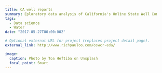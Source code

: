 ```yaml
---
title: CA well reports
summary: Eploratory data analysis of California's Online State Well Completion Report Database.
tags: 
  - Data science
  - Water
date: "2017-05-27T00:00:00Z"

# Optional external URL for project (replaces project detail page).
external_link: http://www.richpauloo.com/oswcr-eda/

image:
  caption: Photo by Toa Heftiba on Unsplash
  focal_point: Smart
---
```

